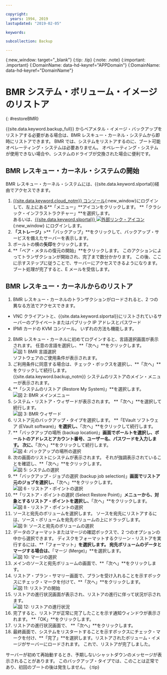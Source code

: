 ```yaml
---

copyright:
  years: 1994, 2019
lastupdated: "2019-02-05"

keywords:

subcollection: Backup

---
```

{:new_window: target="_blank"}
{:tip: .tip}
{:note: .note}
{:important: .important}
{:DomainName: data-hd-keyref="APPDomain"}
{:DomainName: data-hd-keyref="DomainName"}

# BMR システム・ボリューム・イメージのリストア
{: #restoreBMR}

{{site.data.keyword.backup_full}} からベアメタル・イメージ・バックアップをリストアする必要がある場合は、BMR レスキュー・カーネル・システムから即時にリストアできます。 BMR では、システムをリストアするのに、ブート可能オペレーティング・システムは必要ありません。 オペレーティング・システムが使用できない場合や、システムのドライブが交換された場合に便利です。

## BMR レスキュー・カーネル・システムの開始

BMR レスキュー・カーネル・システムには、{{site.data.keyword.slportal}}経由でアクセスできます。
1. [{{site.data.keyword.cloud_notm}} コンソール](https://{DomainName}/){:new_window}にログインして、左上にある**「メニュー」**アイコンをクリックします。 **「クラシック・インフラストラクチャー」**を選択します。<br/>
   あるいは、[{{site.data.keyword.slportal}} ![外部リンク・アイコン](../../icons/launch-glyph.svg "外部リンク・アイコン")](https://control.softlayer.com/){:new_window} にログインします。
2. **「ストレージ」**>**「バックアップ」**をクリックして、バックアップ・サービスを備えたサーバーを表示します。
3. ボールトの横の**矢印**をクリックします。
4. **「ベア・メタルの復元の開始」**をクリックします。 このアクションによってトランザクションが開始され、完了まで数分かかります。 この後、ここに示すステップに従うことで、サーバーにアクセスできるようになります。 ブート処理が完了すると、E メールを受信します。


## BMR レスキュー・カーネルからのリストア

1. BMR レスキュー・カーネルのトランザクションがロードされると、2 つの異なる方法でアクセスできます。
  - VNC クライアントと、{{site.data.keyword.slportal}}にリストされているサーバーのプライベートまたはパブリック IP アドレスとパスワード
  - IPMI カードの KVM コンソール。
  いずれの方法も機能します。
2. BMR レスキュー・カーネルに初めてログインすると、言語選択画面が表示されます。 任意の言語を選択し、**「次へ」**をクリックします。
<br/>![図 1: BMR 言語選択](/images/bmr1.png)<br/> ソフトウェアのご使用条件が表示されます。
3. ご利用条件に同意する場合は、チェック・ボックスを選択し、**「次へ」**をクリックして続行します。 <br/> {{site.data.keyword.backup_notm}} システムのリストアのメイン・メニューが表示されます。
4. **「システムのリストア (Restore My System)」**を選択します。
<br/>![図 2: BMR メインメニュー](/images/bmr2.png)
5. システム・リストア・ウィザードが表示されます。 **「次へ」**を選択して続行します。
<br/>![図 3: BMR ウィザード](/images/bmr3.png)
6. リストア元のバックアップ・タイプを選択します。 **「EVault ソフトウェア (EVault software)」**を選択し、**「次へ」**をクリックして続行します。
7. **「バックアップの場所 (backup location)」**画面でボールトを選択し、ボールトのアドレスとアカウント番号、ユーザー名、パスワードを入力します。 次に、**「次へ」**をクリックして続行します。
<br/>![図 4: バックアップの場所の選択](/images/bmr4.png)
8. 次の画面のリストにシステムが表示されます。 それが強調表示されていることを確認し、**「次へ」**をクリックします。
<br/>![図 5: システムの選択](/images/bmr5.png)
9. **「バックアップ・ジョブの選択 (backup job selection)」**画面でリストア元のジョブを選択し、**「次へ」**をクリックします。
<br/>![図 6 - リストア・ポイントの選択](/images/bmr6.png)
10. **「リストア・ポイントの選択 (Select Restore Point)」**メニューから、対象とするリストア・ポイントを選択し、**「次へ」**をクリックします。
<br/>![図 8 - リストア・ポイントの選択](/images/bmr8.png)
11. ソースと宛先のボリュームを選択します。 ソースを宛先にリストアするには、ソース・ボリュームを宛先ボリュームの上にドラッグします。
<br/>![図 9: ソースと宛先のボリュームの選択](/images/bmr9.png)
12. データのフォーマットまたはマージの確認ボックスで、2 つのオプションの中から選択できます。 ディスクをフォーマットするクリーン・リストアを実行するには、**「フォーマット」**を選択します。 宛先ボリュームのデータとマージする場合は、**「マージ (Merge)」**を選択します。
<br/>![図 10: マージの選択](/images/bmr10.png)
13. メインのソースと宛先ボリュームの画面で、**「次へ」**をクリックします。
14. リストア・プラン・サマリー画面で、プランを受け入れることを示すボックスにチェック・マークを付けて、**「次へ」**をクリックします。
<br/>![図 11: リストアの開始](/images/bmr11.png)
15. リストアの進行状況画面が表示され、リストアの進行に伴って状況が示されます。
<br/>![図 12: リストアの進行状況](/images/bmr12.png)
16. 完了すると、リストアが正常に完了したことを示す通知ウィンドウが表示されます。 **「OK」**をクリックします。
17. リストアの進行状況画面で、 **「次へ」**をクリックします。
18. 最終画面で、システムをリスタートすることを示すボックスにチェック・マークを付け、**「完了」**を選択します。リストアされたボリューム・イメージがサーバーにロードされます。
  これで、リストアが完了しました。 <br/>

  サーバーが初めて再始動するとき、予期しないシャットダウンのメッセージが表示されることがあります。 このバックアップ・タイプでは、このことは正常であり、初回のブートの後は発生しません。
  {:tip}
